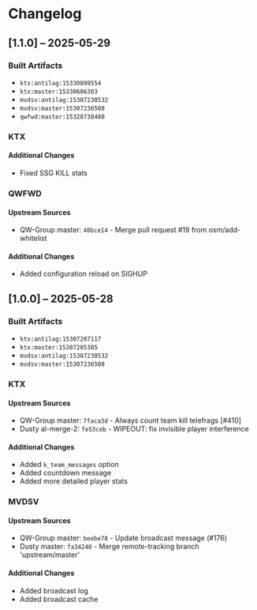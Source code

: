 # Changelog

## [1.1.0] – 2025-05-29

### Built Artifacts

- `ktx:antilag:15330899554`
- `ktx:master:15330686303`
- `mvdsv:antilag:15307230532`
- `mvdsv:master:15307236508`
- `qwfwd:master:15328738480`

### KTX

#### Additional Changes

- Fixed SSG KILL stats

### QWFWD

#### Upstream Sources

- QW-Group master: `40bce14` - Merge pull request #19 from osm/add-whitelist

#### Additional Changes

- Added configuration reload on SIGHUP

## [1.0.0] – 2025-05-28

### Built Artifacts

- `ktx:antilag:15307207117`
- `ktx:master:15307205385`
- `mvdsv:antilag:15307230532`
- `mvdsv:master:15307236508`

### KTX

#### Upstream Sources

- QW-Group master: `7faca3d` - Always count team kill telefrags [#410]
- Dusty al-merge-2: `fe53ceb` - WIPEOUT: fix invisible player interference

#### Additional Changes

- Added `k_team_messages` option
- Added countdown message
- Added more detailed player stats

### MVDSV

#### Upstream Sources

- QW-Group master: `beebe78` - Update broadcast message (#176)
- Dusty master: `fa34240` - Merge remote-tracking branch 'upstream/master'

#### Additional Changes

- Added broadcast log
- Added broadcast cache
